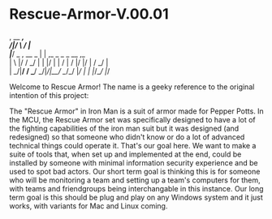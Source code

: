 # Rescue-Armor-V.00.01

 , __                              ___,                              
/|/  \                            /   |                              
 |___/  _   ,   __          _    |    |   ,_    _  _  _    __   ,_   
 | \   |/  / \_/    |   |  |/    |    |  /  |  / |/ |/ |  /  \_/  |  
 |  \_/|__/ \/ \___/ \_/|_/|__/   \__/\_/   |_/  |  |  |_/\__/    |_/
                                                                                  

Welcome to Rescue Armor! The name is a geeky reference to the original intention of this project:

The "Rescue Armor" in Iron Man is a suit of armor made for Pepper Potts. In the MCU, the Rescue Armor set was specifically designed to have a lot of the fighting capabilities of the iron man suit but it was designed (and redesigned) so that someone who didn't know or do a lot of advanced technical things could operate it.
That's our goal here. We want to make a suite of tools that, when set up and implemented at the end, could be installed by someone with minimal information security experience and be used to spot bad actors.
Our short term goal is thinking this is for someone who will be monitoring a team and setting up a team's computers for them, with teams and friendgroups being interchangable in this instance.
Our long term goal is this should be plug and play on any Windows system and it just works, with variants for Mac and Linux coming.
